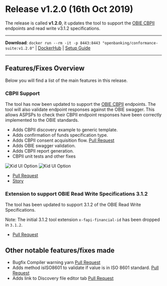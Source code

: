 # Release v1.2.0 (16th Oct 2019)

The release is called **v1.2.0**, it updates the tool to support the [OBIE CBPII](https://openbanking.atlassian.net/wiki/spaces/DZ/pages/1077806537/Confirmation+of+Funds+API+Specification+-+v3.1.2) endpoints and read write v3.1.2 specifications.

---
**Download**: `docker run --rm -it -p 8443:8443 "openbanking/conformance-suite:v1.2.0"` | [DockerHub](https://hub.docker.com/r/openbanking/conformance-suite) | [Setup Guide](https://bitbucket.org/openbankingteam/conformance-suite/src/develop/docs/setup-guide.md)

---

## Features/Fixes Overview

Below you will find a list of the main features in this release.

### CBPII Support

The tool has now been updated to support the [OBIE CBPII](https://openbanking.atlassian.net/wiki/spaces/DZ/pages/1077806537/Confirmation+of+Funds+API+Specification+-+v3.1.2) endpoints. The tool will also validate endpoint responses against the OBIE swagger. This allows ASPSPs to check their CBPII endpoint responses have been correctly implemented to the OBIE standards.

* Adds CBPII discovery example to generic template.
* Adds confirmation of funds specification type.
* Adds CBPII consent acquisition flow. [Pull Request](https://bitbucket.org/openbankingteam/conformance-suite/pull-requests/477)
* Adds OBIE swagger validation.
* Adds CBPII report generation.
* CBPII unit tests and other fixes

![Kid UI Option](https://bitbucket.org/repo/z8qkBnL/images/2930055367-Screenshot%202019-10-15%20at%2014.16.47.png)
![Kid UI Option](https://bitbucket.org/repo/z8qkBnL/images/3698515690-Screenshot%202019-10-06%20at%2019.23.57.png)

* [Pull Request](https://bitbucket.org/openbankingteam/conformance-suite/pull-requests/478#chg-manifests/ob_3.1_cbpii_fca.json)
* [Story](https://openbanking.atlassian.net/browse/REFAPP-930)

### Extension to support OBIE Read Write Specifications 3.1.2

The tool has been updated to support 3.1.2 of the OBIE Read Write Specifications.

Note: The initial 3.1.2 tool extension `x-fapi-financial-id` has been dropped in `3.1.2`.

* [Pull Request](https://bitbucket.org/openbankingteam/conformance-suite/pull-requests/475)

## Other notable features/fixes made

* Bugfix Compiler warning yarn [Pull Request](https://bitbucket.org/openbankingteam/conformance-suite/pull-requests/462)
* Adds method isISO8601 to validate if value is in ISO 8601 standard.  [Pull Request](https://bitbucket.org/openbankingteam/conformance-suite/pull-requests/468)
* Adds link to Discovery file editor tab [Pull Request](https://bitbucket.org/openbankingteam/conformance-suite/pull-requests/472)